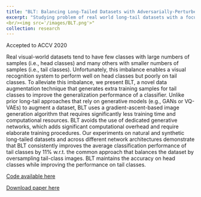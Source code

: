 ```yaml
---
title: "BLT: Balancing Long-Tailed Datasets with Adversarially-Perturbed Images"
excerpt: "Studying problem of real world long-tail datasets with a focus on increasing the accuracy among tail categories."
<br/><img src='/images/BLT.png'>"
collection: research
---
```


Accepted to ACCV 2020

Real visual-world datasets tend to have few classes with large numbers of samples (i.e., head classes) and many others with smaller numbers of samples (i.e., tail classes). Unfortunately, this imbalance enables a visual recognition system to perform well on head classes but poorly on tail classes. To alleviate this imbalance, we present BLT, a novel data augmentation technique that generates extra training samples for tail classes to improve the generalization performance of a classifier. Unlike prior long-tail approaches that rely on generative models (e.g., GANs or VQ-VAEs) to augment a dataset, BLT uses a gradient-ascent-based image generation algorithm that requires significantly less training time and computational resources. BLT avoids the use of dedicated generative networks, which adds significant computational overhead and require elaborate training procedures. Our experiments on natural and synthetic long-tailed datasets and across different network architectures demonstrate that BLT consistently improves the average classification performance of tail classes by 11% w.r.t. the common approach that balances the dataset by oversampling tail-class images. BLT maintains the accuracy on head classes while improving the performance on tail classes.

[Code available here](https://github.com/JKozerawski/BLT)

[Download paper here](http://jkozerawski.github.io/files/ACCV_2020.pdf)


